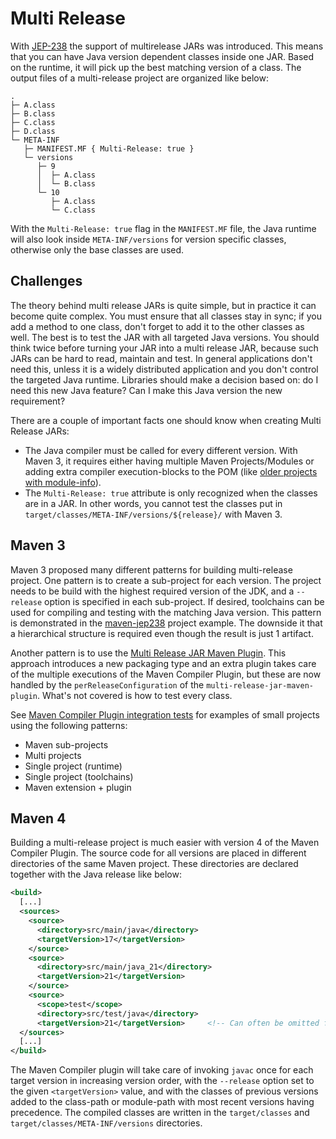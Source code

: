 <!--
Licensed to the Apache Software Foundation (ASF) under one
or more contributor license agreements.  See the NOTICE file
distributed with this work for additional information
regarding copyright ownership.  The ASF licenses this file
to you under the Apache License, Version 2.0 (the
"License"); you may not use this file except in compliance
with the License.  You may obtain a copy of the License at

http://www.apache.org/licenses/LICENSE-2.0

Unless required by applicable law or agreed to in writing,
software distributed under the License is distributed on an
"AS IS" BASIS, WITHOUT WARRANTIES OR CONDITIONS OF ANY
KIND, either express or implied.  See the License for the
specific language governing permissions and limitations
under the License.
-->

# Multi Release

With [JEP-238](http://openjdk.java.net/jeps/238) the support of multirelease JARs was introduced.
This means that you can have Java version dependent classes inside one JAR.
Based on the runtime, it will pick up the best matching version of a class.
The output files of a multi-release project are organized like below:

```
.
├─ A.class
├─ B.class
├─ C.class
├─ D.class
└─ META-INF
   ├─ MANIFEST.MF { Multi-Release: true }
   └─ versions
      ├─ 9
      │  ├─ A.class
      │  └─ B.class
      └─ 10
         ├─ A.class
         └─ C.class
```

With the `Multi-Release: true` flag in the `MANIFEST.MF` file,
the Java runtime will also look inside `META-INF/versions` for version specific classes,
otherwise only the base classes are used.


## Challenges

The theory behind multi release JARs is quite simple, but in practice it can become quite complex.
You must ensure that all classes stay in sync;
if you add a method to one class, don't forget to add it to the other classes as well.
The best is to test the JAR with all targeted Java versions.
You should think twice before turning your JAR into a multi release JAR,
because such JARs can be hard to read, maintain and test.
In general applications don't need this, unless it is a widely distributed application and you don't control the targeted Java runtime.
Libraries should make a decision based on: do I need this new Java feature? Can I make this Java version the new requirement?

There are a couple of important facts one should know when creating Multi Release JARs:

* The Java compiler must be called for every different version.
  With Maven 3, it requires either having multiple Maven Projects/Modules or adding extra compiler execution-blocks to the POM
  (like [older projects with module-info](./examples/module-info.html)).
* The `Multi-Release: true` attribute is only recognized when the classes are in a JAR.
  In other words, you cannot test the classes put in `target/classes/META-INF/versions/${release}/` with Maven 3.


## Maven 3

Maven 3 proposed many different patterns for building multi-release project.
One pattern is to create a sub-project for each version.
The project needs to be build with the highest required version of the JDK,
and a `--release` option is specified in each sub-project.
If desired, toolchains can be used for compiling and testing with the matching Java version.
This pattern is demonstrated in the [maven-jep238](https://github.com/hboutemy/maven-jep238) project example.
The downside it that a hierarchical structure is required even though the result is just 1 artifact.

Another pattern is to use the [Multi Release JAR Maven Plugin](https://github.com/metlos/multi-release-jar-maven-plugin).
This approach introduces a new packaging type and an extra plugin takes care of the multiple executions of the Maven Compiler Plugin,
but these are now handled by the `perReleaseConfiguration` of the `multi-release-jar-maven-plugin`.
What's not covered is how to test every class.

See [Maven Compiler Plugin integration tests](https://github.com/apache/maven-compiler-plugin/tree/master/src/it/multirelease-patterns)
for examples of small projects using the following patterns:

* Maven sub-projects
* Multi projects
* Single project (runtime)
* Single project (toolchains)
* Maven extension + plugin


## Maven 4

Building a multi-release project is much easier with version 4 of the Maven Compiler Plugin.
The source code for all versions are placed in different directories of the same Maven project.
These directories are declared together with the Java release like below:

```xml
<build>
  [...]
  <sources>
    <source>
      <directory>src/main/java</directory>
      <targetVersion>17</targetVersion>
    </source>
    <source>
      <directory>src/main/java_21</directory>
      <targetVersion>21</targetVersion>
    </source>
    <source>
      <scope>test</scope>
      <directory>src/test/java</directory>
      <targetVersion>21</targetVersion>     <!-- Can often be omitted for tests -->
  </sources>
  [...]
</build>
```

The Maven Compiler plugin will take care of invoking `javac` once for each target version in increasing version order,
with the `--release` option set to the given `<targetVersion>` value, and
with the classes of previous versions added to the class-path or module-path with most recent versions having precedence.
The compiled classes are written in the `target/classes` and `target/classes/META-INF/versions` directories.
